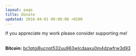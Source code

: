 ```yaml
---
layout: page
title: Donate
updated: 2016-04-01 09:00:00 +0200
---
```


If you appreciate my work please consider supporting me!<br /><br />



<b>Bitcoin:</b> <a href="bitcoin:bc1qtgj8ucnpt532uu963wlcdaaxu0m4dzwfrw3d93" target="_blank">bc1qtgj8ucnpt532uu963wlcdaaxu0m4dzwfrw3d93</a>
